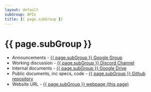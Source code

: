 ```yaml
---
layout: default
subGroup: APIs
title: {{ page.subGroup }}
---
```


# {{ page.subGroup }}

- Announcements - [{{ page.subGroup }} Google Group](https://groups.google.com/a/bswg.org/g/apis)
- Working discussion - [{{ page.subGroup }} Discord Channel](https://discord.gg/PZMf6Sthw2)
- Internal documents - [{{ page.subGroup }} Google Drive](https://drive.google.com/drive/u/1/folders/1Q9rx3GniL-PNG5gcmYsLEejRlH51f0Fh)
- Public documents, inc specs, code - [{{ page.subGroup }} Github repository](https://github.com/theBSWG/apis)
- Website URL - [{{ page.subGroup }} webpage (this page)](https://bswg.org/apis)